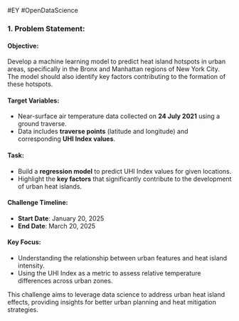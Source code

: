 #EY #OpenDataScience
### 1. Problem Statement:

#### **Objective**:  
Develop a machine learning model to predict heat island hotspots in urban areas, specifically in the Bronx and Manhattan regions of New York City. The model should also identify key factors contributing to the formation of these hotspots.

#### **Target Variables**:  
- Near-surface air temperature data collected on **24 July 2021** using a ground traverse.  
- Data includes **traverse points** (latitude and longitude) and corresponding **UHI Index values**.  

#### **Task**:  
- Build a **regression model** to predict UHI Index values for given locations.  
- Highlight the **key factors** that significantly contribute to the development of urban heat islands.  

#### **Challenge Timeline**:  
- **Start Date**: January 20, 2025  
- **End Date**: March 20, 2025  

#### **Key Focus**:  
- Understanding the relationship between urban features and heat island intensity.  
- Using the UHI Index as a metric to assess relative temperature differences across urban zones.  

This challenge aims to leverage data science to address urban heat island effects, providing insights for better urban planning and heat mitigation strategies.
